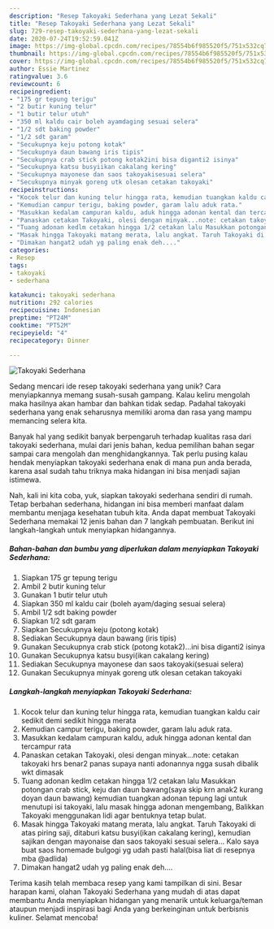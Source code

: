 ```yaml
---
description: "Resep Takoyaki Sederhana yang Lezat Sekali"
title: "Resep Takoyaki Sederhana yang Lezat Sekali"
slug: 729-resep-takoyaki-sederhana-yang-lezat-sekali
date: 2020-07-24T19:52:59.041Z
image: https://img-global.cpcdn.com/recipes/78554b6f985520f5/751x532cq70/takoyaki-sederhana-foto-resep-utama.jpg
thumbnail: https://img-global.cpcdn.com/recipes/78554b6f985520f5/751x532cq70/takoyaki-sederhana-foto-resep-utama.jpg
cover: https://img-global.cpcdn.com/recipes/78554b6f985520f5/751x532cq70/takoyaki-sederhana-foto-resep-utama.jpg
author: Essie Martinez
ratingvalue: 3.6
reviewcount: 6
recipeingredient:
- "175 gr tepung terigu"
- "2 butir kuning telur"
- "1 butir telur utuh"
- "350 ml kaldu cair boleh ayamdaging sesuai selera"
- "1/2 sdt baking powder"
- "1/2 sdt garam"
- "Secukupnya keju potong kotak"
- "Secukupnya daun bawang iris tipis"
- "Secukupnya crab stick potong kotak2ini bisa diganti2 isinya"
- "Secukupnya katsu busyiikan cakalang kering"
- "Secukupnya mayonese dan saos takoyakisesuai selera"
- "Secukupnya minyak goreng utk olesan cetakan takoyaki"
recipeinstructions:
- "Kocok telur dan kuning telur hingga rata, kemudian tuangkan kaldu cair sedikit demi sedikit hingga merata"
- "Kemudian campur terigu, baking powder, garam lalu aduk rata."
- "Masukkan kedalam campuran kaldu, aduk hingga adonan kental dan tercampur rata"
- "Panaskan cetakan Takoyaki, olesi dengan minyak...note: cetakan takoyaki hrs benar2 panas supaya nanti adonannya ngga susah dibalik wkt dimasak"
- "Tuang adonan kedlm cetakan hingga 1/2 cetakan lalu Masukkan potongan crab stick, keju dan daun bawang(saya skip krn anak2 kurang doyan daun bawang) kemudian tuangkan adonan tepung lagi untuk menutupi isi takoyaki, lalu masak hingga adonan mengembang, Balikkan Takoyaki menggunakan lidi agar bentuknya tetap bulat."
- "Masak hingga Takoyaki matang merata, lalu angkat. Taruh Takoyaki di atas piring saji, ditaburi katsu busyi(ikan cakalang kering), kemudian sajikan dengan mayonaise dan saos takoyaki sesuai selera... Kalo saya buat saos homemade bulgogi yg udah pasti halal(bisa liat di resepnya mba @adlida)"
- "Dimakan hangat2 udah yg paling enak deh...."
categories:
- Resep
tags:
- takoyaki
- sederhana

katakunci: takoyaki sederhana 
nutrition: 292 calories
recipecuisine: Indonesian
preptime: "PT24M"
cooktime: "PT52M"
recipeyield: "4"
recipecategory: Dinner

---
```



![Takoyaki Sederhana](https://img-global.cpcdn.com/recipes/78554b6f985520f5/751x532cq70/takoyaki-sederhana-foto-resep-utama.jpg)

Sedang mencari ide resep takoyaki sederhana yang unik? Cara menyiapkannya memang susah-susah gampang. Kalau keliru mengolah maka hasilnya akan hambar dan bahkan tidak sedap. Padahal takoyaki sederhana yang enak seharusnya memiliki aroma dan rasa yang mampu memancing selera kita.



Banyak hal yang sedikit banyak berpengaruh terhadap kualitas rasa dari takoyaki sederhana, mulai dari jenis bahan, kedua pemilihan bahan segar sampai cara mengolah dan menghidangkannya. Tak perlu pusing kalau hendak menyiapkan takoyaki sederhana enak di mana pun anda berada, karena asal sudah tahu triknya maka hidangan ini bisa menjadi sajian istimewa.


Nah, kali ini kita coba, yuk, siapkan takoyaki sederhana sendiri di rumah. Tetap berbahan sederhana, hidangan ini bisa memberi manfaat dalam membantu menjaga kesehatan tubuh kita. Anda dapat membuat Takoyaki Sederhana memakai 12 jenis bahan dan 7 langkah pembuatan. Berikut ini langkah-langkah untuk menyiapkan hidangannya.

<!--inarticleads1-->

##### Bahan-bahan dan bumbu yang diperlukan dalam menyiapkan Takoyaki Sederhana:

1. Siapkan 175 gr tepung terigu
1. Ambil 2 butir kuning telur
1. Gunakan 1 butir telur utuh
1. Siapkan 350 ml kaldu cair (boleh ayam/daging sesuai selera)
1. Ambil 1/2 sdt baking powder
1. Siapkan 1/2 sdt garam
1. Siapkan Secukupnya keju (potong kotak)
1. Sediakan Secukupnya daun bawang (iris tipis)
1. Gunakan Secukupnya crab stick (potong kotak2)...ini bisa diganti2 isinya
1. Gunakan Secukupnya katsu busyi(ikan cakalang kering)
1. Sediakan Secukupnya mayonese dan saos takoyaki(sesuai selera)
1. Gunakan Secukupnya minyak goreng utk olesan cetakan takoyaki




<!--inarticleads2-->

##### Langkah-langkah menyiapkan Takoyaki Sederhana:

1. Kocok telur dan kuning telur hingga rata, kemudian tuangkan kaldu cair sedikit demi sedikit hingga merata
1. Kemudian campur terigu, baking powder, garam lalu aduk rata.
1. Masukkan kedalam campuran kaldu, aduk hingga adonan kental dan tercampur rata
1. Panaskan cetakan Takoyaki, olesi dengan minyak...note: cetakan takoyaki hrs benar2 panas supaya nanti adonannya ngga susah dibalik wkt dimasak
1. Tuang adonan kedlm cetakan hingga 1/2 cetakan lalu Masukkan potongan crab stick, keju dan daun bawang(saya skip krn anak2 kurang doyan daun bawang) kemudian tuangkan adonan tepung lagi untuk menutupi isi takoyaki, lalu masak hingga adonan mengembang, Balikkan Takoyaki menggunakan lidi agar bentuknya tetap bulat.
1. Masak hingga Takoyaki matang merata, lalu angkat. Taruh Takoyaki di atas piring saji, ditaburi katsu busyi(ikan cakalang kering), kemudian sajikan dengan mayonaise dan saos takoyaki sesuai selera... Kalo saya buat saos homemade bulgogi yg udah pasti halal(bisa liat di resepnya mba @adlida)
1. Dimakan hangat2 udah yg paling enak deh....




Terima kasih telah membaca resep yang kami tampilkan di sini. Besar harapan kami, olahan Takoyaki Sederhana yang mudah di atas dapat membantu Anda menyiapkan hidangan yang menarik untuk keluarga/teman ataupun menjadi inspirasi bagi Anda yang berkeinginan untuk berbisnis kuliner. Selamat mencoba!
